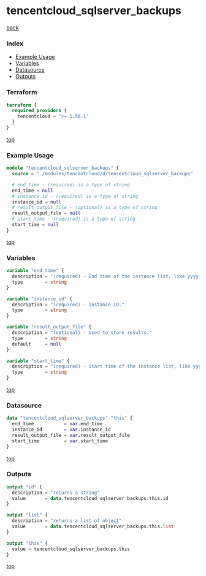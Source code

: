 # tencentcloud_sqlserver_backups

[back](../tencentcloud.md)

### Index

- [Example Usage](#example-usage)
- [Variables](#variables)
- [Datasource](#datasource)
- [Outputs](#outputs)

### Terraform

```terraform
terraform {
  required_providers {
    tencentcloud = ">= 1.56.1"
  }
}
```

[top](#index)

### Example Usage

```terraform
module "tencentcloud_sqlserver_backups" {
  source = "./modules/tencentcloud/d/tencentcloud_sqlserver_backups"

  # end_time - (required) is a type of string
  end_time = null
  # instance_id - (required) is a type of string
  instance_id = null
  # result_output_file - (optional) is a type of string
  result_output_file = null
  # start_time - (required) is a type of string
  start_time = null
}
```

[top](#index)

### Variables

```terraform
variable "end_time" {
  description = "(required) - End time of the instance list, like yyyy-MM-dd HH:mm:ss."
  type        = string
}

variable "instance_id" {
  description = "(required) - Instance ID."
  type        = string
}

variable "result_output_file" {
  description = "(optional) - Used to store results."
  type        = string
  default     = null
}

variable "start_time" {
  description = "(required) - Start time of the instance list, like yyyy-MM-dd HH:mm:ss."
  type        = string
}
```

[top](#index)

### Datasource

```terraform
data "tencentcloud_sqlserver_backups" "this" {
  end_time           = var.end_time
  instance_id        = var.instance_id
  result_output_file = var.result_output_file
  start_time         = var.start_time
}
```

[top](#index)

### Outputs

```terraform
output "id" {
  description = "returns a string"
  value       = data.tencentcloud_sqlserver_backups.this.id
}

output "list" {
  description = "returns a list of object"
  value       = data.tencentcloud_sqlserver_backups.this.list
}

output "this" {
  value = tencentcloud_sqlserver_backups.this
}
```

[top](#index)
